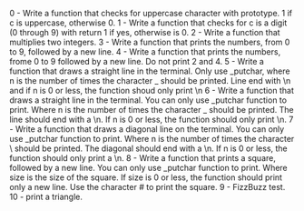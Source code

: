 0 - Write a function that checks for uppercase character with prototype. 1 if c is uppercase, otherwise 0.
1 - Write a function that checks for c is a digit (0 through 9) with return 1 if yes, otherwise is 0.
2 - Write a function that multiplies two integers.
3 - Write a function that prints the numbers, from 0 to 9, followed by a new line.
4 - Write a function that prints the numbers, frome 0 to 9 followed by a new line. Do not print 2 and 4.
5 - Write a function that draws a straight line in the terminal. Only use _putchar, where n is the number of times the character _ should be printed. Line end with \n and if n is 0 or less, the function shoud only print \n
6 - Write a function that draws a straight line in the terminal. You can only use _putchar function to print. Where n is the number of times the character _ should be printed. The line should end with a \n. If n is 0 or less, the function should only print \n.
7 - Write a function that draws a diagonal line on the terminal. You can only use _putchar function to print. Where n is the number of times the character \ should be printed. The diagonal should end with a \n. If n is 0 or less, the function should only print a \n.
8 - Write a function that prints a square, followed by a new line. You can only use _putchar function to print. Where size is the size of the square. If size is 0 or less, the function should print only a new line. Use the character # to print the square.
9 - FizzBuzz test.
10 - print a triangle.